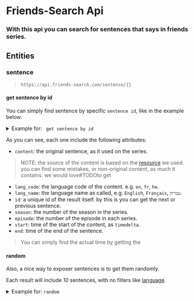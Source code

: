 # Friends-Search Api

### With this api you can search for sentences that says in friends series.


## Entities
### sentence
> ``https://api.friends-search.com/sentence/{}``
#### get sentence by id
You can simply find sentence by specific `sentence id`, like in the example below: 
<details>
<summary>
Example for: <code> get sentence by id </code>
</summary>
<div>

- http end-point:

``https://api.friends-search.com/sentence/24``
- results:
```json
{
  "content": "She's living my life, and she's doing it better than me.", 
  "end": "0:02:10.838000", 
  "episode": "21", 
  "id": 24, 
  "lang_code": "en", 
  "lang_name": "English", 
  "season": "1", 
  "start": "0:02:07.168000"
}
```
</div>
</details>

As you can see, each one include the following attributes:
- `content`: the original sentence, as it used on the series.
>NOTE: the source of the content is based on the [resource](#credits) we used. you can find some mistakes, or non-original content, as much it contains. we would love#TODOto get
- `lang_code`: the language code of the content. e.g. `en`, `fr`, `he`.
- `lang_name`: the language name as called, e.g. `English`, `Français`, `עברית`.
- `id`: a unique id of the result itself. by this is you can get the next or previous sentence.
- `season`: the number of the season in the series.
- `episode`: the number of the episode in each series.
- `start`: time of the start of the content, as `timedelta`. 
- `end`: time of the end of the sentence.
> You can simply find the actual time by getting the 
#### random
Also, a nice way to exposer sentences is to get them randomly. 

Each result will include _10_ sentences, with no filters like [language](#language).

<details>
<summary>
Example for: <code>random</code>
</summary>
<div>

- http end-point:

``https://api.friends-search.com/sentence/random``
- results:
```json
[
  {
    "content": "- She's with me. Dr. Drake Ramoray. - Dr. Drake who?", 
    "end": "0:14:37.906000", 
    "episode": "23", 
    "id": 64291, 
    "lang_code": "en", 
    "lang_name": "English", 
    "season": "8", 
    "start": "0:14:32.234000"
  }, 
  {
    "content": "That's right. I love you.", 
    "end": "0:01:50.526000", 
    "episode": "10", 
    "id": 65351, 
    "lang_code": "en", 
    "lang_name": "English", 
    "season": "8", 
    "start": "0:01:47.565000"
  }, 
  {
    "content": "Look, Monica's been working hard all day.", 
    "end": "0:06:24.466000", 
    "episode": "8", 
    "id": 80664, 
    "lang_code": "en", 
    "lang_name": "English", 
    "season": "10", 
    "start": "0:06:22.298000"
  }, 
  {
    "content": ",אולי זה בסדר מבחינתך", 
    "end": "0:19:06.261000", 
    "episode": "21", 
    "id": 104341, 
    "lang_code": "he", 
    "lang_name": "עברית", 
    "season": "3", 
    "start": "0:19:04.676000"
  }, 
  {
    "content": ".הם מרגישים לא רצויים", 
    "end": "0:11:23.194000", 
    "episode": "20", 
    "id": 133812, 
    "lang_code": "he", 
    "lang_name": "עברית", 
    "season": "7", 
    "start": "0:11:21.525000"
  }, 
  {
    "content": "Très bien. Je prendrai rendez-vous.", 
    "end": "0:16:00.287000", 
    "episode": "22", 
    "id": 176863, 
    "lang_code": "fr", 
    "lang_name": "Français", 
    "season": "2", 
    "start": "0:15:58.092000"
  }, 
  {
    "content": "Merci ! Je vous adore !", 
    "end": "0:19:27.723000", 
    "episode": "10", 
    "id": 183665, 
    "lang_code": "fr", 
    "lang_name": "Français", 
    "season": "3", 
    "start": "0:19:25.892000"
  }, 
  {
    "content": "Tu le sais si vite ?", 
    "end": "0:15:59.523000", 
    "episode": "12", 
    "id": 189361, 
    "lang_code": "fr", 
    "lang_name": "Français", 
    "season": "4", 
    "start": "0:15:57.692000"
  }, 
  {
    "content": "Ça tuerait pas plus d'animaux, tu mangerais les miens !", 
    "end": "0:12:40.682000", 
    "episode": "16", 
    "id": 192718, 
    "lang_code": "fr", 
    "lang_name": "Français", 
    "season": "4", 
    "start": "0:12:37.372000"
  }, 
  {
    "content": "Ça explique beaucoup de choses !", 
    "end": "0:00:53.048000", 
    "episode": "11", 
    "id": 220018, 
    "lang_code": "fr", 
    "lang_name": "Français", 
    "season": "8", 
    "start": "0:00:50.773000"
  }
]
```

</div>
</details>